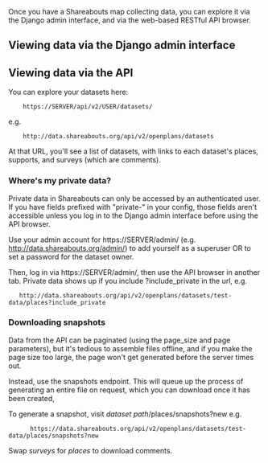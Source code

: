 Once you have a Shareabouts map collecting data, you can explore it via the Django admin interface, and via the web-based RESTful API browser.

## Viewing data via the Django admin interface

## Viewing data via the API

You can explore your datasets here:

        https://SERVER/api/v2/USER/datasets/

e.g. 

        http://data.shareabouts.org/api/v2/openplans/datasets
        
At that URL, you'll see a list of datasets, with links to each dataset's places, supports, and surveys (which are comments).

### Where's my private data?

Private data in Shareabouts can only be accessed by an authenticated user. 
If you have fields prefixed with "private-" in your config, those fields aren't 
accessible unless you log in to the Django admin interface before using the API browser.

Use your admin account for https://SERVER/admin/ (e.g. http://data.shareabouts.org/admin/) 
to add yourself as a superuser OR to set a password for the dataset owner. 

Then, log in via https://SERVER/admin/, then use the API browser in another tab. Private data shows up if you include ?include_private in the url, e.g.

       http://data.shareabouts.org/api/v2/openplans/datasets/test-data/places?include_private

### Downloading snapshots

Data from the API can be paginated (using the page_size and page parameters), but it's tedious to assemble files offline, and if you make the page size too large, the page won't get generated before the server times out. 

Instead, use the snapshots endpoint. This will queue up the process of generating an entire file on request, which you can download once it has been created,

To generate a snapshot, visit *dataset path*/places/snapshots?new e.g. 

          https://data.shareabouts.org/api/v2/openplans/datasets/test-data/places/snapshots?new

Swap *surveys* for *places* to download comments.
